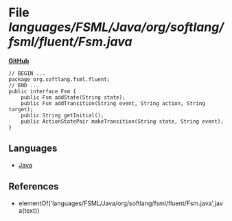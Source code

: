 # File _languages/FSML/Java/org/softlang/fsml/fluent/Fsm.java_
**[GitHub](https://github.com/softlang/yas/blob/master/languages/FSML/Java/org/softlang/fsml/fluent/Fsm.java)**
```
// BEGIN ...
package org.softlang.fsml.fluent;
// END ...
public interface Fsm {
	public Fsm addState(String state);
	public Fsm addTransition(String event, String action, String target);
	public String getInitial();
	public ActionStatePair makeTransition(String state, String event);
}
```

## Languages
* [Java](../languages/Java.md)

## References
* elementOf('languages/FSML/Java/org/softlang/fsml/fluent/Fsm.java',java(text))
